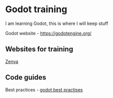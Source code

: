 # Godot training
I am learning Godot, this is where I will keep stuff


Godot website - https://godotengine.org/ 

## Websites for training
[Zenva](https://academy.zenva.com/product/godot-101-game-engine-foundations/?zva_src=zva_blog_topmenu_https://gamedevacademy.org/&utm_source=gamedevacademy&utm_medium=blogs&utm_campaign=zva_blog_topmenu&utm_content=zva_blog_topmenu_https://gamedevacademy.org/)

## Code guides
Best practices - [godot best practises](https://godot.community/topic/41/gdscript-best-practices-for-organized-code)
